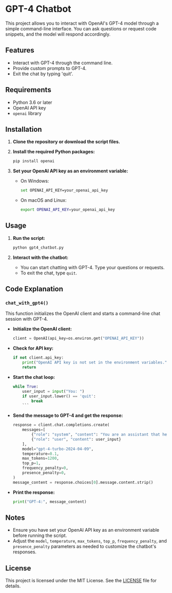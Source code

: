 # GPT-4 Chatbot

This project allows you to interact with OpenAI's GPT-4 model through a simple command-line interface. You can ask questions or request code snippets, and the model will respond accordingly.

## Features

- Interact with GPT-4 through the command line.
- Provide custom prompts to GPT-4.
- Exit the chat by typing 'quit'.

## Requirements

- Python 3.6 or later
- OpenAI API key
- `openai` library

## Installation

1. **Clone the repository or download the script files.**

2. **Install the required Python packages:**

    ```sh
    pip install openai
    ```

3. **Set your OpenAI API key as an environment variable:**

    - On Windows:
        ```sh
        set OPENAI_API_KEY=your_openai_api_key
        ```
    - On macOS and Linux:
        ```sh
        export OPENAI_API_KEY=your_openai_api_key
        ```

## Usage

1. **Run the script:**

    ```sh
    python gpt4_chatbot.py
    ```

2. **Interact with the chatbot:**

    - You can start chatting with GPT-4. Type your questions or requests.
    - To exit the chat, type `quit`.

## Code Explanation

### `chat_with_gpt4()`

This function initializes the OpenAI client and starts a command-line chat session with GPT-4.

- **Initialize the OpenAI client:**
    ```python
    client = OpenAI(api_key=os.environ.get("OPENAI_API_KEY"))
    ```

- **Check for API key:**
    ```python
    if not client.api_key:
        print("OpenAI API key is not set in the environment variables.")
        return
    ```

- **Start the chat loop:**
    ```python
    while True:
        user_input = input("You: ")
        if user_input.lower() == 'quit':
            break
        ```

- **Send the message to GPT-4 and get the response:**
    ```python
    response = client.chat.completions.create(
        messages=[
            {"role": "system", "content": "You are an assistant that helps me code fully functional and efficient code in python. You only response with code."},
            {"role": "user", "content": user_input}
        ],
        model="gpt-4-turbo-2024-04-09",
        temperature=0.1,
        max_tokens=1200,
        top_p=1,
        frequency_penalty=0,
        presence_penalty=0,
    )
    message_content = response.choices[0].message.content.strip()
    ```

- **Print the response:**
    ```python
    print("GPT-4:", message_content)
    ```

## Notes

- Ensure you have set your OpenAI API key as an environment variable before running the script.
- Adjust the `model`, `temperature`, `max_tokens`, `top_p`, `frequency_penalty`, and `presence_penalty` parameters as needed to customize the chatbot's responses.

## License

This project is licensed under the MIT License. See the [LICENSE](LICENSE) file for details.
